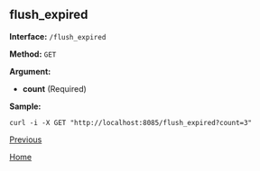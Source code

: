 flush_expired
----------

**Interface:** `/flush_expired`

**Method:** `GET`

**Argument:** 

*  **count**  (Required)   

**Sample:**

    curl -i -X GET "http://localhost:8085/flush_expired?count=3"

[Previous](../hustdict.md)

[Home](../../index.md)